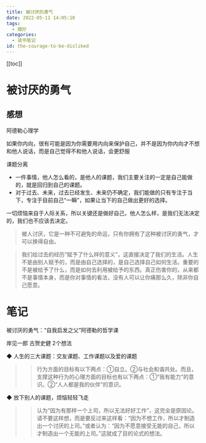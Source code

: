 ```yaml
---
title: 被讨厌的勇气
date: 2022-05-11 14:05:10
tags:
  - 摘抄
categories:
  - 读书笔记
id: the-courage-to-be-disliked
---
```


[[toc]]

# 被讨厌的勇气

## 感想

阿德勒心理学

如果你内向，很有可能是因为你需要用内向来保护自己，并不是因为你内向才不想和他人说话，而是自己觉得不和他人说话，会更舒服

课题分离

- 一件事情，他人怎么看的，是他人的课题，我们主要关注的一定是自己能做的，就是回归到自己的课题。
- 对于过去、未来，过去已经发生、未来仍不确定，我们能做的只有专注于当下，专注于目前自己“一瞬”，如果让当下的自己做出更好的选择。

一切烦恼来自于人际关系，所以关键还是做好自己，他人怎么样，是我们无法决定的，我们也不应该去决定。

> 被人讨厌，它是一种不可避免的命运，只有你拥有了这种被讨厌的勇气，才可以换得自由。

> 我们给过去的经历“赋予了什么样的意义”，这直接决定了我们的生活。人生不是由别人赋予的，而是由自己选择的，是自己选择自己如何生活。重要的不是被给予了什么，而是如何去利用被给予的东西。真正伤害你的，从来都不是事情本身，而是你对事情的看法，没有人可以让你痛那么久，除非你自己愿意。

# 笔记

被讨厌的勇气：“自我启发之父”阿德勒的哲学课

岸见一郎 古贺史健
2个想法

◆ 人生的三大课题：交友课题、工作课题以及爱的课题

>> 行为方面的目标有以下两点：①自立。②与社会和谐共处。而且，支撑这种行为的心理方面的目标也有以下两点：①“我有能力”的意识。②“人人都是我的伙伴”的意识。

◆ 放下别人的课题，烦恼轻轻飞走

>> 认为“因为有那样一个上司，所以无法好好工作”，这完全是原因论。请不要这样想，而是要反过来这样看：“因为不想工作，所以才制造出一个讨厌的上司。”或者认为：“因为不愿意接受无能的自己，所以才制造出一个无能的上司。”这就成了目的论式的想法。
